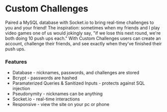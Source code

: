 # Custom Challenges
Paired a MySQL database with Socket.io to bring real-time challenges to you and your friend!
The inspiration: sometimes when my friends and I play video games one of us would jokingly say, "if we lose this next round, we're both doing 10 push ups each." With Custom Challenges users can create an account, challenge their friends, and see exactly when they've finished their push ups.

### Features
- Database - nicknames, passwords, and challenges are stored
- Bcrypt - passwords are hashed
- Paramaterized Queries & Sanitized Inputs - protects against SQL injection
- Pseudonymity - nicknames can be anything
- Socket.io - real-time interactions
- Responsive - view the site on your pc or phone